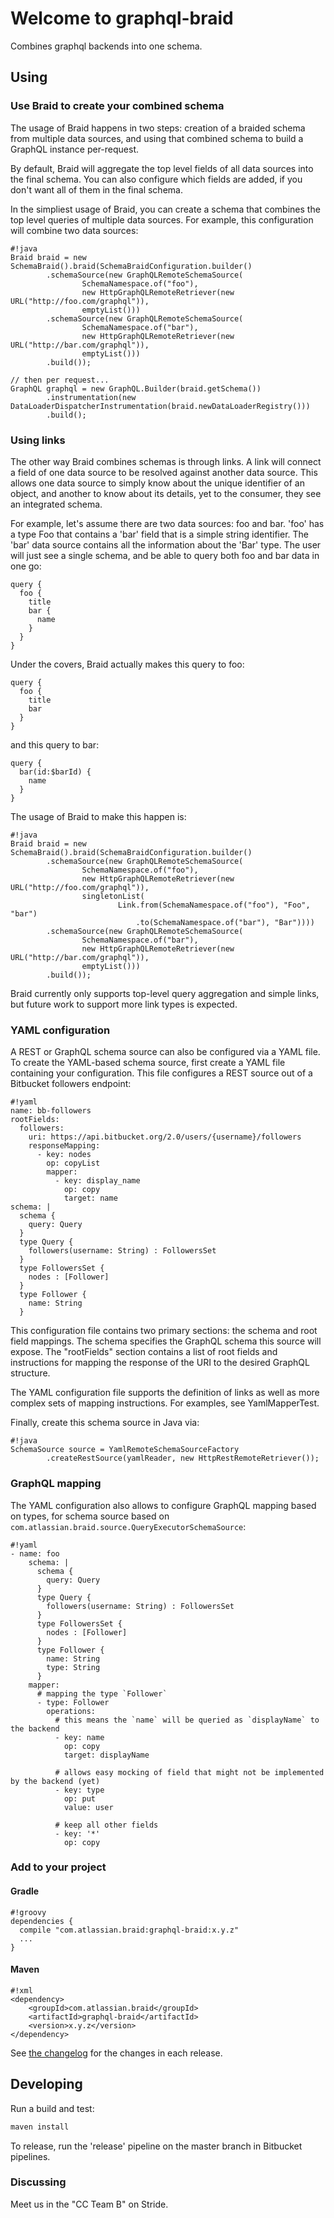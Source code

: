 # Welcome to graphql-braid #

Combines graphql backends into one schema.

## Using

### Use Braid to create your combined schema

The usage of Braid happens in two steps: creation of a braided schema from multiple data sources, and using that combined schema to 
build a GraphQL instance per-request.

By default, Braid will aggregate the top level fields of all data sources into the final schema.  You can also configure
which fields are added, if you don't want all of them in the final schema.

In the simpliest usage of Braid, you can create a schema that combines the top level queries of multiple data sources. 
For example, this configuration will combine two data sources:

```
#!java
Braid braid = new SchemaBraid().braid(SchemaBraidConfiguration.builder()
        .schemaSource(new GraphQLRemoteSchemaSource(
                SchemaNamespace.of("foo"),
                new HttpGraphQLRemoteRetriever(new URL("http://foo.com/graphql")),
                emptyList()))
        .schemaSource(new GraphQLRemoteSchemaSource(
                SchemaNamespace.of("bar"),
                new HttpGraphQLRemoteRetriever(new URL("http://bar.com/graphql")),
                emptyList()))
        .build());
        
// then per request...
GraphQL graphql = new GraphQL.Builder(braid.getSchema())
        .instrumentation(new DataLoaderDispatcherInstrumentation(braid.newDataLoaderRegistry()))
        .build();
```

### Using links

The other way Braid combines schemas is through links.  A link will connect a field of one data source to be resolved against another
data source.  This allows one data source to simply know about the unique identifier of an object, and another to know about its details,
yet to the consumer, they see an integrated schema.  

For example, let's assume there are two data sources: foo and bar.  'foo' has a type Foo that contains a 'bar' field that is a simple
string identifier.  The 'bar' data source contains all the information about the 'Bar' type.  The user will just see a single schema, 
and be able to query both foo and bar data in one go:

```
query {
  foo {
    title
    bar {
      name
    }
  }
}  
```

Under the covers, Braid actually makes this query to foo:

```
query {
  foo {
    title
    bar
  }
}
```

and this query to bar:

```
query {
  bar(id:$barId) {
    name
  }
}
```

The usage of Braid to make this happen is:

```
#!java
Braid braid = new SchemaBraid().braid(SchemaBraidConfiguration.builder()
        .schemaSource(new GraphQLRemoteSchemaSource(
                SchemaNamespace.of("foo"),
                new HttpGraphQLRemoteRetriever(new URL("http://foo.com/graphql")),
                singletonList(
                        Link.from(SchemaNamespace.of("foo"), "Foo", "bar")
                            .to(SchemaNamespace.of("bar"), "Bar"))))
        .schemaSource(new GraphQLRemoteSchemaSource(
                SchemaNamespace.of("bar"),
                new HttpGraphQLRemoteRetriever(new URL("http://bar.com/graphql")),
                emptyList()))
        .build());
```

Braid currently only supports top-level query aggregation and simple links, but future work to support more link types is expected.

### YAML configuration ###

A REST or GraphQL schema source can also be configured via a YAML file.  To create the YAML-based schema source, first
create a YAML file containing your configuration.  This file configures a REST source out of a Bitbucket followers 
endpoint:

```
#!yaml
name: bb-followers
rootFields:
  followers: 
    uri: https://api.bitbucket.org/2.0/users/{username}/followers
    responseMapping:
      - key: nodes
        op: copyList
        mapper:
          - key: display_name 
            op: copy
            target: name
schema: |
  schema {
    query: Query
  }
  type Query {
    followers(username: String) : FollowersSet
  } 
  type FollowersSet {
    nodes : [Follower]
  }
  type Follower {
    name: String
  }
```

This configuration file contains two primary sections: the schema and root field mappings.  The schema specifies the 
GraphQL schema this source will expose. The "rootFields" section contains a list of root fields and instructions for 
mapping the response of the URI to the desired GraphQL structure.

The YAML configuration file supports the definition of links as well as more complex sets of mapping instructions.
For examples, see YamlMapperTest.

Finally, create this schema source in Java via:

```
#!java
SchemaSource source = YamlRemoteSchemaSourceFactory
        .createRestSource(yamlReader, new HttpRestRemoteRetriever());
```

### GraphQL mapping ###

The YAML configuration also allows to configure GraphQL mapping based on types, for schema source based on
`com.atlassian.braid.source.QueryExecutorSchemaSource`:

```
#!yaml
- name: foo
    schema: |
      schema {
        query: Query
      }
      type Query {
        followers(username: String) : FollowersSet
      } 
      type FollowersSet {
        nodes : [Follower]
      }
      type Follower {
        name: String
        type: String
      }
    mapper:
      # mapping the type `Follower`
      - type: Follower 
        operations:
          # this means the `name` will be queried as `displayName` to the backend
          - key: name
            op: copy
            target: displayName 
          
          # allows easy mocking of field that might not be implemented by the backend (yet)
          - key: type
            op: put
            value: user 
          
          # keep all other fields
          - key: '*'
            op: copy 
```

### Add to your project ###

#### Gradle ####

```
#!groovy
dependencies {
  compile "com.atlassian.braid:graphql-braid:x.y.z"
  ...
}

```
#### Maven ####

```
#!xml
<dependency>
    <groupId>com.atlassian.braid</groupId>
    <artifactId>graphql-braid</artifactId>
    <version>x.y.z</version>
</dependency>
```

See [the changelog](CHANGES.md) for the changes in each release.

## Developing

Run a build and test:

```bash
maven install
```

To release, run the 'release' pipeline on the master branch in Bitbucket pipelines.

### Discussing

Meet us in the "CC Team B" on Stride.

